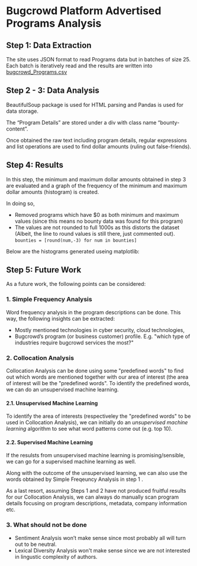 # Bugcrowd Platform Advertised Programs Analysis

## Step 1: Data Extraction
The site uses JSON format to read Programs data but in batches of size 25. Each batch is iteratively read and the results are written into [bugcrowd_Programs.csv](https://github.com/aytuncilhan/BugcrowdAnalysis/blob/master/bugcrowd_Programs.csv)

## Step 2 - 3: Data Analysis
BeautifulSoup package is used for HTML parsing and Pandas is used for data storage.

The “Program Details” are stored under a div with class name “bounty-content”.

Once obtained the raw text including program details, regular expressions and list operations are used to find dollar amounts (ruling out false-friends).

## Step 4: Results

In this step, the minimum and maximum dollar amounts obtained in step 3 are evaluated and a graph of the frequency of the minimum and maximum dollar amounts (histogram) is created. 

In doing so,
* Removed programs which have $0 as both minimum and maximum values (since this means no bounty data was found for this program)
* The values are not rounded to full 1000s as this distorts the dataset (Albeit, the line to round values is still there, just commented out).
    `bounties = [round(num,-3) for num in bounties]`

Below are the histograms generated useing matplotlib:

## Step 5: Future Work

As a future work, the following points can be considered:

### 1. Simple Frequency Analysis
Word frequency analysis in the program descriptions can be done. This way, the following insights can be extracted:
* Mostly mentioned technologies in cyber security, cloud technologies, 
* Bugcrowd’s program (or business customer) profile. E.g. "which type of industries require bugcrowd services the most?"

### 2. Collocation Analysis

Collocation Analysis can be done using some "predefined words" to find out which words are mentioned together with our area of interest (the area of interest will be the "predefined words". To identify the predefined words, we can do an unsupervised machine learning.

#### 2.1. Unsupervised Machine Learning 
To identify the area of interests (respectiveley the "predefined words" to be used in Collocation Analysis), we can initially do an *unsupervised machine learning* algorithm to see what word patterns come out (e.g. top 10).

#### 2.2. Supervised Machine Learning
If the resulsts from unsupervised machine learning is promising/sensible, we can go for a supervised machine learning as well.

Along with the outcome of the unsupervised learning, we can also use the words obtained by Simple Freqeuncy Analysis in step 1 . 

As a last resort, assuming Steps 1 and 2 have not produced fruitful results for our Collocation Analysis, we can always do manually scan program details focusing on program descriptions, metadata, company information etc.

### 3. What should **not** be done
* Sentiment Analysis won’t make sense since most probably all will turn out to be neutral.
* Lexical Diversity Analysis won't make sense since we are not interested in lingustic complexity of authors.
